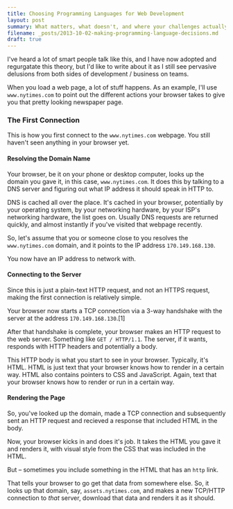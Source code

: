 ```yaml
---
title: Choosing Programming Languages for Web Development
layout: post
summary: What matters, what doesn't, and where your challenges actually are
filename: _posts/2013-10-02-making-programming-language-decisions.md
draft: true
---
```


I've heard a lot of smart people talk like this, and I have now
adopted and regurgatate this theory, but I'd like to write about
it as I still see pervasive delusions from both sides of development /
business on teams.


When you load a web page, a lot of stuff happens. As an example,
I'll use `www.nytimes.com` to point out the different actions your browser
takes to give you that pretty looking newspaper page.

### The First Connection

This is how you first connect to the `www.nytimes.com` webpage. You
still haven't seen anything in your browser yet.

#### Resolving the Domain Name

Your browser, be it on your phone or desktop computer, looks up the
domain you gave it, in this case, `www.nytimes.com`. It does this
by talking to a DNS server and figuring out what IP address it should
speak in HTTP to.

DNS is cached all over the place. It's cached in your browser, potentially
by your operating system, by your networking hardware, by your ISP's networking
hardware, the list goes on. Usually DNS requests are returned
quickly, and almost instantly if you've visited that webpage recently.

So, let's assume that you or someone close to you resolves the `www.nytimes.com`
domain, and it points to the IP address `170.149.168.130`.

You now have an IP address to network with.

#### Connecting to the Server

Since this is just a plain-text HTTP request, and not an HTTPS request,
making the first connection is relatively simple.

Your browser now starts a TCP connection via a 3-way handshake with
the server at the address `170.149.168.130`.[1]

After that handshake is complete, your browser makes an HTTP request
to the web server. Something like `GET / HTTP/1.1`. The server,
if it wants, responds with HTTP headers and potentially a body.

This HTTP body is what you start to see in your browser. Typically,
it's HTML. HTML is just text that your browser knows how to render in a
certain way. HTML also contains pointers to CSS and JavaScript. Again,
text that your browser knows how to render or run in a certain way.

#### Rendering the Page

So, you've looked up the domain, made a TCP connection and subsequently
sent an HTTP request and recieved a response that included HTML in the body.

Now, your browser kicks in and does it's job. It takes the HTML you
gave it and renders it, with visual style from the CSS that was included
in the HTML.

But – sometimes you include something in the HTML that has an `http` link.

That tells your browser to go get that data from somewhere else. So,
it looks up that domain, say, `assets.nytimes.com`, and makes a new TCP/HTTP
connection to *that* server, download that data and renders it as it should.


[^1]: TCP itself is a massive beast of complexity, in my humble opinion. It's
not worth going to in-depth for these purposes, but if you're curious
you can read the excellent [Wikipedia article](http://en.wikipedia.org/wiki/Transmission_Control_Protocol)
on the subject. If you'd like to "play" with TCP, open up a shell
and use the `telnet` command. `telnet 170.149.168.130 80`. You're now
speaking raw TCP on port 80 with the `www.nytimes.com` web server.
